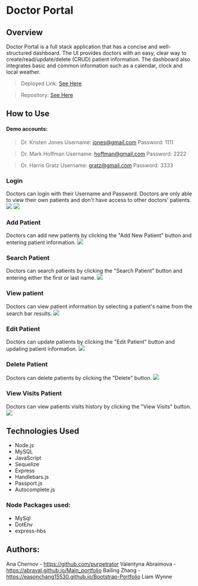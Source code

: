 # Doctor Portal

## Overview

Doctor Portal is a full stack application that has a concise and well-structured dashboard. The UI provides doctors with an easy, clear way to create/read/update/delete (CRUD) patient information. The dashboard also integrates basic and common information such as a calendar, clock and local weather.
 
> Deployed Link: [See Here](https://doc-portal.herokuapp.com/)

> Repository: [See Here](https://github.com/purpetrator/Project2)

## How to Use

#### Demo accounts:
> Dr. Kristen Jones
> Username: jones@gmail.com
> Password: 1111

> Dr. Mark Hoffman
> Username: hoffman@gmail.com
> Password: 2222

> Dr. Harris Gratz
> Username: gratz@gmail.com
> Password: 3333

### Login
Doctors can login with their Username and Password. Doctors are only able to view their own patients and don't have access to other doctors' patients.
![](public/images/login.png)
![](public/images/dashboard.png)

### Add Patient
Doctors can add new patients by clicking the "Add New Patient" button and entering patient information.
![](public/images/add.png)

### Search Patient
Doctors can search patients by clicking the "Search Patient" button and entering either the first or last name.
![](public/images/search.png)

### View patient
Doctors can view patient information by selecting a patient's name from the search bar results.
![](public/images/info.png)

### Edit Patient
Doctors can update patients by clicking the "Edit Patient" button and updating patient information.
![](public/images/edit.png)

### Delete Patient
Doctors can delete patients by clicking the "Delete" button.
![](public/images/delete.png)

### View Visits Patient
Doctors can view patients visits history by clicking the "View Visits" button.
![](public/images/visits.png)

## Technologies Used

- Node.js
- MySQL
- JavaScript
- Sequelize
- Express
- Handlebars.js
- Passport.js
- Autocomplete.js

### Node Packages used:

- MySql
- DotEnv
- express-hbs

## Authors:

Ana Chernov - https://github.com/purpetrator
Valentyna Abraimova - https://abraval.github.io/Main_portfolio
Bailing Zhang - https://easonchang15530.github.io/Bootstrap-Portfolio
Liam Wynne
